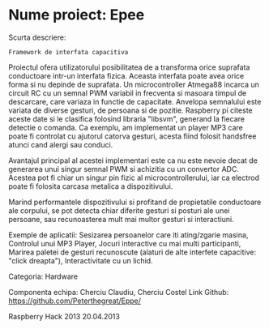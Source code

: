 Nume proiect: Epee
====



Scurta descriere:

	Framework de interfata capacitiva
	
Proiectul ofera utilizatorului posibilitatea de a transforma orice suprafata conductoare intr-un interfata fizica. Aceasta interfata poate avea orice forma si nu depinde de suprafata. Un microcontroller Atmega88 incarca un circuit RC cu un semnal PWM variabil in frecventa si masoara timpul de descarcare, care variaza in functie de capacitate. Anvelopa semnalului este variata de diverse gesturi, de persoana si de pozitie. Raspberry pi citeste aceste date si le clasifica folosind libraria "libsvm", generand la fiecare detectie o comanda. Ca exemplu, am implementat un player MP3 care poate fi controlat cu ajutorul catorva gesturi, acesta fiind folosit handsfree atunci cand alergi sau conduci.

Avantajul principal al acestei implementari este ca nu este nevoie decat de generarea unui singur semnal PWM si achizitia cu un convertor ADC. Acestea pot fi chiar un singur pin fizic al microcontrollerului, iar ca electrod poate fi folosita carcasa metalica a dispozitivului.

Marind performantele dispozitivului si profitand de propietatile conductoare ale corpului, se pot detecta chiar diferite gesturi si posturi ale unei persoane, sau recunoasterea mult mai multor gesturi si interactiuni.

Exemple de aplicatii: Sesizarea persoanelor care iti ating/zgarie masina, Controlul unui MP3 Player, Jocuri interactive cu mai multi participanti, Marirea paletei de gesturi recunoscute (alaturi de alte interfete capacitive: "click dreapta"), Interactivitate cu un lichid.

Categoria: Hardware

Componenta echipa: Cherciu Claudiu, Cherciu Costel
Link Github: https://github.com/Peterthegreat/Eppe/


Raspberry Hack 2013
20.04.2013
